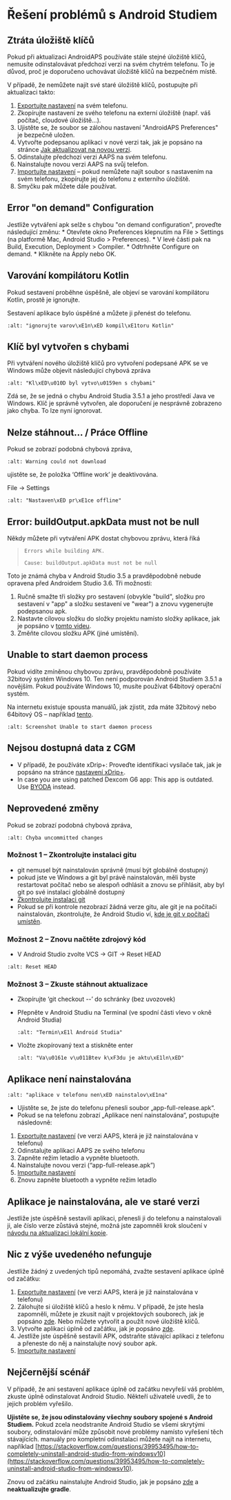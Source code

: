 # Řešení problémů s Android Studiem

## Ztráta úložiště klíčů

Pokud při aktualizaci AndroidAPS používáte stále stejné úložiště klíčů, nemusíte odinstalovávat předchozí verzi na svém chytrém telefonu. To je důvod, proč je doporučeno uchovávat úložiště klíčů na bezpečném místě.

V případě, že nemůžete najít své staré úložiště klíčů, postupujte při aktualizaci takto:

1. [Exportujte nastavení](../Usage/ExportImportSettings#exportovat-nastaveni) na svém telefonu.
2. Zkopírujte nastavení ze svého telefonu na externí úložiště (např. váš počítač, cloudové úložiště...).
3. Ujistěte se, že soubor se zálohou nastavení "AndroidAPS Preferences" je bezpečně uložen.
4. Vytvořte podepsanou aplikaci v nové verzi tak, jak je popsáno na stránce [Jak aktualizovat na novou verzi](../Installing-AndroidAPS/Update-to-new-version.md).
5. Odinstalujte předchozí verzi AAPS na svém telefonu.
6. Nainstalujte novou verzi AAPS na svůj telefon.
7. [Importujte nastavení](../Usage/ExportImportSettings#exportovat-nastaveni) – pokud nemůžete najít soubor s nastavením na svém telefonu, zkopírujte jej do telefonu z externího úložiště.
8. Smyčku pak můžete dále používat.

## Error "on demand" Configuration

Jestliže vytváření apk selže s chybou "on demand configuration", proveďte následující změnu:
\* Otevřete okno Preferences klepnutím na File > Settings (na platformě Mac, Android Studio > Preferences).
\* V levé části pak na Build, Execution, Deployment > Compiler.
\* Odtrhněte Configure on demand.
\* Klikněte na Apply nebo OK.

## Varování kompilátoru Kotlin

Pokud sestavení proběhne úspěšně, ale objeví se varování kompilátoru Kotlin, prostě je ignorujte.

Sestavení aplikace bylo úspěšné a můžete ji přenést do telefonu.

```{image} ../images/GIT_WarningIgnore.PNG
:alt: "ignorujte varov\xE1n\xED kompil\xE1toru Kotlin"
```

## Klíč byl vytvořen s chybami

Při vytváření nového úložiště klíčů pro vytvoření podepsané APK se ve Windows může objevit následující chybová zpráva

```{image} ../images/AndroidStudio35SigningKeys.png
:alt: "Kl\xED\u010D byl vytvo\u0159en s chybami"
```

Zdá se, že se jedná o chybu Android Studia 3.5.1 a jeho prostředí Java ve Windows. Klíč je správně vytvořen, ale doporučení je nesprávně zobrazeno jako chyba. To lze nyní ignorovat.

## Nelze stáhnout… / Práce Offline

Pokud se zobrazí podobná chybová zpráva,

```{image} ../images/GIT_Offline1.jpg
:alt: Warning could not download
```

ujistěte se, že položka ‘Offline work’ je deaktivována.

File -> Settings

```{image} ../images/GIT_Offline2.jpg
:alt: "Nastaven\xED pr\xE1ce offline"
```

## Error: buildOutput.apkData must not be null

Někdy můžete při vytváření APK dostat chybovou zprávu, která říká

> `Errors while building APK.`
>
> `Cause: buildOutput.apkData must not be null`

Toto je známá chyba v Android Studio 3.5 a pravděpodobně nebude opravena před Androidem Studio 3.6. Tři možnosti:

1. Ručně smažte tři složky pro sestavení (obvykle "build", složku pro sestavení v "app" a složku sestavení ve "wear") a znovu vygenerujte podepsanou apk.
2. Nastavte cílovou složku do složky projektu namísto složky aplikace, jak je popsáno v [tomto videu](https://www.youtube.com/watch?v=BWUFWzG-kag).
3. Změňte cílovou složku APK (jiné umístění).

## Unable to start daemon process

Pokud vidíte zmíněnou chybovou zprávu, pravděpodobně používáte 32bitový systém Windows 10. Ten není podporován Android Studiem 3.5.1 a novějším. Pokud používáte Windows 10, musíte používat 64bitový operační systém.

Na internetu existuje spousta manuálů, jak zjistit, zda máte 32bitový nebo 64bitový OS – například [tento](https://www.howtogeek.com/howto/21726/how-do-i-know-if-im-running-32-bit-or-64-bit-windows-answers/).

```{image} ../images/AndroidStudioWin10_32bitError.png
:alt: Screenshot Unable to start daemon process
```

## Nejsou dostupná data z CGM

- V případě, že používáte xDrip+: Proveďte identifikaci vysílače tak, jak je popsáno na stránce [nastavení xDrip+](../Configuration/xdrip#identify-receiver).
- In case you are using patched Dexcom G6 app: This app is outdated. Use [BYODA](../Hardware/DexcomG6.md#if-using-g6-with-build-your-own-dexcom-app) instead.

## Neprovedené změny

Pokud se zobrazí podobná chybová zpráva,

```{image} ../images/GIT_TerminalCheckOut0.PNG
:alt: Chyba uncommitted changes
```

### Možnost 1 – Zkontrolujte instalaci gitu

- git nemusel být nainstalován správně (musí být globálně dostupný)
- pokud jste ve Windows a git byl právě nainstalován, měli byste restartovat počítač nebo se alespoň odhlásit a znovu se přihlásit, aby byl git po své instalaci globálně dostupný
- [Zkontrolujte instalaci git](../Installing-AndroidAPS/git-install#kontrola-nastaveni-git-v-android-studiu)
- Pokud se při kontrole nezobrazí žádná verze gitu, ale git je na počítači nainstalován, zkontrolujte, že Android Studio ví, [kde je git v počítači umístěn](../Installing-AndroidAPS/git-install#nastaveni-git-v-android-studiu).

### Možnost 2 – Znovu načtěte zdrojový kód

- V Android Studio zvolte VCS -> GIT -> Reset HEAD

```{image} ../images/GIT_TerminalCheckOut3.PNG
:alt: Reset HEAD
```

### Možnost 3 – Zkuste stáhnout aktualizace

- Zkopírujte ‘git checkout --’ do schránky (bez uvozovek)

- Přepněte v Android Studiu na Terminal (ve spodní části vlevo v okně Android Studia)

  ```{image} ../images/GIT_TerminalCheckOut1.PNG
  :alt: "Termin\xE1l Android Studia"
  ```

- Vložte zkopírovaný text a stiskněte enter

  ```{image} ../images/GIT_TerminalCheckOut2.jpg
  :alt: "Va\u0161e v\u011Btev k\xF3du je aktu\xE1ln\xED"
  ```

## Aplikace není nainstalována

```{image} ../images/Update_AppNotInstalled.png
:alt: "aplikace v telefonu nen\xED nainstalov\xE1na"
```

- Ujistěte se, že jste do telefonu přenesli soubor „app-full-release.apk“.
- Pokud se na telefonu zobrazí „Aplikace není nainstalována“, postupujte následovně:

1. [Exportujte nastavení](../Usage/ExportImportSettings.md) (ve verzi AAPS, která je již nainstalována v telefonu)
2. Odinstalujte aplikaci AAPS ze svého telefonu
3. Zapněte režim letadlo a vypněte bluetooth.
4. Nainstalujte novou verzi (“app-full-release.apk”)
5. [Importujte nastavení](../Usage/ExportImportSettings.md)
6. Znovu zapněte bluetooth a vypněte režim letadlo

## Aplikace je nainstalována, ale ve staré verzi

Jestliže jste úspěšně sestavili aplikaci, přenesli ji do telefonu a nainstalovali ji, ale číslo verze zůstává stejné, možná jste zapomněli krok sloučení v [návodu na aktualizaci lokální kopie](../Installing-AndroidAPS/Update-to-new-version#aktualizace-lokalni-kopie).

## Nic z výše uvedeného nefunguje

Jestliže žádný z uvedených tipů nepomáhá, zvažte sestavení aplikace úplně od začátku:

1. [Exportujte nastavení](../Usage/ExportImportSettings.md) (ve verzi AAPS, která je již nainstalována v telefonu)
2. Zálohujte si úložiště klíčů a heslo k němu. V případě, že jste hesla zapomněli, můžete je zkusit najít v projektových souborech, jak je popsáno [zde](https://youtu.be/nS3wxnLgZOo). Nebo můžete vytvořit a použít nové úložiště klíčů.
3. Vytvořte aplikaci úplně od začátku, jak je popsáno [zde](../Installing-AndroidAPS/Building-APK#stahnete-si-kod-androidaps).
4. Jestliže jste úspěšně sestavili APK, odstraňte stávající aplikaci z telefonu a přeneste do něj a nainstalujte nový soubor apk.
5. [Importujte nastavení](../Usage/ExportImportSettings.md)

## Nejčernější scénář

V případě, že ani sestavení aplikace úplně od začátku nevyřeší váš problém, zkuste úplně odinstalovat Android Studio. Někteří uživatelé uvedli, že to jejich problém vyřešilo.

**Ujistěte se, že jsou odinstalovány všechny soubory spojené s Android Studiem.** Pokud zcela neodstraníte Android Studio se všemi skrytými soubory, odinstalování může způsobit nové problémy namísto vyřešení těch stávajících. manuály pro kompletní odinstalaci můžete najít na internetu, například [https://stackoverflow.com/questions/39953495/how-to-completely-uninstall-android-studio-from-windowsv10](https://stackoverflow.com/questions/39953495/how-to-completely-uninstall-android-studio-from-windowsv10).

Znovu od začátku nainstalujte Android Studio, jak je popsáno [zde](../Installing-AndroidAPS/Building-APK#instalace-android-studio) a **neaktualizujte gradle**.
